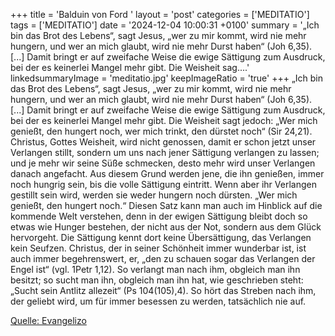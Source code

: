+++
title = 'Balduin von Ford  '
layout = 'post'
categories = ['MEDITATIO']
tags = ['MEDITATIO']
date = '2024-12-04 10:00:31 +0100'
summary = '„Ich bin das Brot des Lebens“, sagt Jesus, „wer zu mir kommt, wird nie mehr hungern, und wer an mich glaubt, wird nie mehr Durst haben“ (Joh 6,35). [...] Damit bringt er auf zweifache Weise die ewige Sättigung zum Ausdruck, bei der es keinerlei Mangel mehr gibt. Die Weisheit sag....'
linkedsummaryImage = 'meditatio.jpg'
keepImageRatio = 'true'
+++
„Ich bin das Brot des Lebens“, sagt Jesus, „wer zu mir kommt, wird nie mehr hungern, und wer an mich glaubt, wird nie mehr Durst haben“ (Joh 6,35). [...] Damit bringt er auf zweifache Weise die ewige Sättigung zum Ausdruck, bei der es keinerlei Mangel mehr gibt.
Die Weisheit sagt jedoch: „Wer mich genießt, den hungert noch, wer mich trinkt, den dürstet noch“ (Sir 24,21).<!--more--> Christus, Gottes Weisheit, wird nicht genossen, damit er schon jetzt unser Verlangen stillt, sondern um uns nach jener Sättigung verlangen zu lassen; und je mehr wir seine Süße schmecken, desto mehr wird unser Verlangen danach angefacht. Aus diesem Grund werden jene, die ihn genießen, immer noch hungrig sein, bis die volle Sättigung eintritt. Wenn aber ihr Verlangen gestillt sein wird, werden sie weder hungern noch dürsten.
„Wer mich genießt, den hungert noch.“ Diesen Satz kann man auch im Hinblick auf die kommende Welt verstehen, denn in der ewigen Sättigung bleibt doch so etwas wie Hunger bestehen, der nicht aus der Not, sondern aus dem Glück hervorgeht. Die Sättigung kennt dort keine Übersättigung, das Verlangen kein Seufzen. Christus, der in seiner Schönheit immer wunderbar ist, ist auch immer begehrenswert, er, „den zu schauen sogar das Verlangen der Engel ist“ (vgl. 1Petr 1,12). So verlangt man nach ihm, obgleich man ihn besitzt; so sucht man ihn, obgleich man ihn hat, wie geschrieben steht: „Sucht sein Antlitz allezeit“ (Ps 104(105),4). So hört das Streben nach ihm, der geliebt wird, um für immer besessen zu werden, tatsächlich nie auf.
 


[Quelle: Evangelizo](https://evangeliumtagfuertag.org/DE/gospel)
